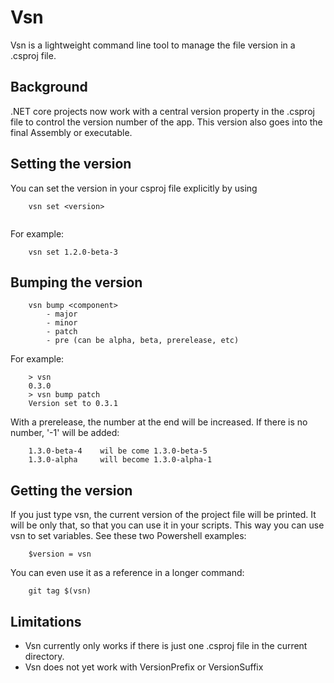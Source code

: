 # Vsn
Vsn is a lightweight command line tool to manage the file version in a .csproj file.

## Background
.NET core projects now work with a central version property in the .csproj file to control the version number of the app.
This version also goes into the final Assembly or executable.

## Setting the version
You can set the version in your csproj file explicitly by using 
```
	vsn set <version>
	
```
For example:
```
	vsn set 1.2.0-beta-3
```

## Bumping the version
```
	vsn bump <component>
		- major
		- minor
		- patch
		- pre (can be alpha, beta, prerelease, etc)
```

For example:
```
	> vsn
	0.3.0
	> vsn bump patch
	Version set to 0.3.1
```
With a prerelease, the number at the end will be increased. If there is no number, '-1' will be added:
```
	1.3.0-beta-4	wil be come 1.3.0-beta-5
	1.3.0-alpha		will become 1.3.0-alpha-1
```

## Getting the version
If you just type vsn, the current version of the project file will be printed. It will be only that, so that you can use it in your scripts.
This way you can use vsn to set variables. 
See these two Powershell examples:


```
	$version = vsn
```
You can even use it as a reference in a longer command:
```
	git tag $(vsn)
```

## Limitations
- Vsn currently only works if there is just one .csproj file in the current directory. 
- Vsn does not yet work with VersionPrefix or VersionSuffix
